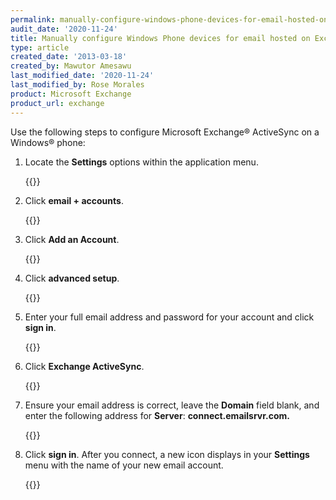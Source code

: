 ```yaml
---
permalink: manually-configure-windows-phone-devices-for-email-hosted-on-exchange-2010/
audit_date: '2020-11-24'
title: Manually configure Windows Phone devices for email hosted on Exchange 2010
type: article
created_date: '2013-03-18'
created_by: Mawutor Amesawu
last_modified_date: '2020-11-24'
last_modified_by: Rose Morales
product: Microsoft Exchange
product_url: exchange
---
```


Use the following steps to configure Microsoft Exchange&reg; ActiveSync on a Windows&reg; phone:

1. Locate the **Settings** options within the application menu.

   {{<image src="0000.png" alt="" title="">}}

2. Click **email + accounts**.

   {{<image src="image002_2.png" alt="" title="">}}

3. Click **Add an Account**.

   {{<image src="image003_2.png" alt="" title="">}}

4. Click **advanced setup**.

   {{<image src="image004_2.png" alt="" title="">}}

5. Enter your full email address and password for your account and click **sign in**.

   {{<image src="image005_2.png" alt="" title="">}}

6. Click **Exchange ActiveSync**.

   {{<image src="image006_2.png" alt="" title="">}}

7. Ensure your email address is correct, leave the **Domain** field blank, and
   enter the following address for **Server**: **connect.emailsrvr.com.**

   {{<image src="image001_2.png" alt="" title="">}}

8. Click **sign in**. After you connect, a new icon displays in your
   **Settings** menu with the name of your new email account.

   {{<image src="image007_2.png" alt="" title="">}}
